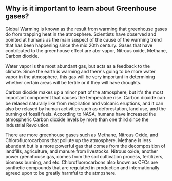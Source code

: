 ## Why is it important to learn about Greenhouse gases?

Global Warming is known as the result from warming that greenhouse gases do from trapping heat in the atmosphere. Scientists have observed and pointed at humans as the main suspect of the cause of the warming trend that has been happening since the mid 20th century. Gases that have contributed to the greenhouse effect are ater vapor, Nitrous oxide, Methane, Carbon dioxide.

Water vapor is the most abundant gas, but acts as a feedback to the climate. Since the earth is warming and there's going to be more water vapor in the atmosphere, this gas will be very important in determining whether certain areas will be fertile or if they will have droughts.

Carbon dioxide makes up a minor part of the atmosphere, but it's the most important component that causes the temperature rise. Carbon dioxide can be relased naturally like from respiration and volcanic eruptions, and it can also be relased by human activities such as deforestation, land use, and the burning of fossil fuels. According to NASA, humans have increased the atmospheric Carbon dioxide levels by more than one third since the Industrial Revolution.

There are more greenhouse gases such as Methane, Nitrous Oxide, and Chlorofluorocarbons that pollute up the atmosphere. Methane is less abundant but is a more powerful gas that comes from the decomposition of landfills, agriculture, and manure from livestocks. Nitrous oxide, another power grennhouse gas, comes from the soil cultivation process, fertilizers, biomass burning, and etc. Chlorofluorocarbons also known as CFCs are synthetic compounds that are regulated in production and internationally agreed upon to be greatly harmful to the atmpshere.
